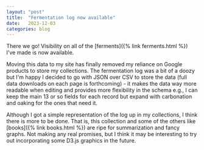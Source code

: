 ```yaml
---
layout: "post"
title:  "Fermentation log now available"
date:   2023-12-03
categories: blog
---
```


There we go!
Visibility on all of the
[ferments]({% link ferments.html %})
I've made is now available.

Moving this data to my site has finally removed my reliance on Google products to store my collections.
The fermentation log was a bit of a doozy but I'm happy I decided to go with JSON over CSV to store the data
(full data downloads on each page is forthcoming) -
it makes the data way more readable when editing and provides more flexibility in the schema e.g.,
I can keep the main 13 or so fields for each record but expand with carbonation and oaking for the ones that need it.

Although I got a simple representation of the log up in my collections,
I think there is more to be done.
That is,
this collection and some of the others like
[books]({% link books.html %})
are ripe for summarization and fancy graphs.
Not making any real promises,
but I think it may be interesting to try out incorporating some D3.js graphics in the future.
